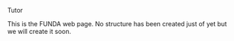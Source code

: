 Tutor

This is the FUNDA web page. No structure has been created just of yet but we will create
it soon.
